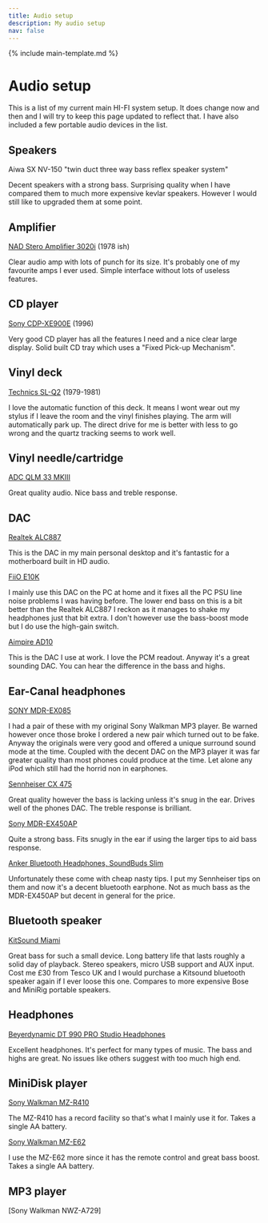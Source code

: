 ```yaml
---
title: Audio setup
description: My audio setup
nav: false
---
```


{% include main-template.md %}

# Audio setup

This is a list of my current main HI-FI system setup. It does change now and then and I will try to keep this page updated to reflect that. I have also included a few portable audio devices in the list.

## Speakers

Aiwa SX NV-150 "twin duct three way bass reflex speaker system"

Decent speakers with a strong bass. Surprising quality when I have compared them to much more expensive kevlar speakers. However I would still like to upgraded them at some point.

## Amplifier

[NAD Stero Amplifier 3020i](https://en.wikipedia.org/wiki/NAD_3020) (1978 ish)

Clear audio amp with lots of punch for its size. It's probably one of my favourite amps I ever used. Simple interface without lots of useless features.

## CD player

[Sony CDP-XE900E](http://www.audioreview.com/product/digital-sources/cd-players/sony/cdp-xe900.html) (1996)

Very good CD player has all the features I need and a nice clear large display. Solid built CD tray which uses a "Fixed Pick-up Mechanism".

## Vinyl deck

[Technics SL-Q2](https://www.vinylengine.com/library/technics/sl-q2.shtml) (1979-1981)

I love the automatic function of this deck. It means I wont wear out my stylus if I leave the room and the vinyl finishes playing. The arm will automatically park up. The direct drive for me is better with less to go wrong and the quartz tracking seems to work well.

## Vinyl needle/cartridge

[ADC QLM 33 MKIII](https://www.turntableneedles.com/RSQ33-Type-Needle-for-ADC-QLM-33-MKIII--our-Needle-111-DEC_p_856.html)

Great quality audio. Nice bass and treble response.

## DAC

[Realtek ALC887]()

This is the DAC in my main personal desktop and it's fantastic for a motherboard built in HD audio.

[FiiO E10K](https://www.headfonia.com/fiio-e10k-classic-reborn/)

I mainly use this DAC on the PC at home and it fixes all the PC PSU line noise problems I was having before. The lower end bass on this is a bit better than the Realtek ALC887 I reckon as it manages to shake my headphones just that bit extra. I don't however use the bass-boost mode but I do use the high-gain switch.

[Aimpire AD10](https://www.amazon.co.uk/gp/product/B015J0QAN6/)

This is the DAC I use at work. I love the PCM readout. Anyway it's a great sounding DAC. You can hear the difference in the bass and highs.

## Ear-Canal headphones

[SONY MDR-EX085](https://theheadphonelist.com/headphone_review/sony-mdr-ex082-mdr-ex85/)

I had a pair of these with my original Sony Walkman MP3 player. Be warned however once those broke I ordered a new pair which turned out to be fake. Anyway the originals were very good and offered a unique surround sound mode at the time. Coupled with the decent DAC on the MP3 player it was far greater quality than most phones could produce at the time. Let alone any iPod which still had the horrid non in earphones.

[Sennheiser CX 475](https://www.stuff.tv/sennheiser/cx-475/review)

Great quality however the bass is lacking unless it's snug in the ear. Drives well of the phones DAC. The treble response is brilliant.

[Sony MDR-EX450AP](https://www.amazon.co.uk/gp/product/B00I3LV0B6)

Quite a strong bass. Fits snugly in the ear if using the larger tips to aid bass response.

[Anker Bluetooth Headphones, SoundBuds Slim](https://www.amazon.co.uk/gp/product/B01N6DC2ZE)

Unfortunately these come with cheap nasty tips. I put my Sennheiser tips on them and now it's a decent bluetooth earphone. Not as much bass as the MDR-EX450AP but decent in general for the price.

## Bluetooth speaker

[KitSound Miami](https://mcd.kitsound.co.uk/product/details/35929/KitSound/Miami_Wireless_Speaker_Tesco_Exclusive/Wired_Speakers/)

Great bass for such a small device. Long battery life that lasts roughly a solid day of playback. Stereo speakers, micro USB support and AUX input. Cost me £30 from Tesco UK and I would purchase a Kitsound bluetooth speaker again if I ever loose this one. Compares to more expensive Bose and MiniRig portable speakers.

## Headphones

[Beyerdynamic DT 990 PRO Studio Headphones](https://www.amazon.co.uk/gp/product/B0011UB9CQ)

Excellent headphones. It's perfect for many types of music. The bass and highs are great. No issues like others suggest with too much high end.

## MiniDisk player

[Sony Walkman MZ-R410](http://www.minidisc.org/part_Sony_MZ-R410.html)

The MZ-R410 has a record facility so that's what I mainly use it for. Takes a single AA battery.

[Sony Walkman MZ-E62](http://www.minidisc.org/part_Sony_MZ-E60.html)

I use the MZ-E62 more since it has the remote control and great bass boost. Takes a single AA battery.

## MP3 player

[Sony Walkman NWZ-A729]
